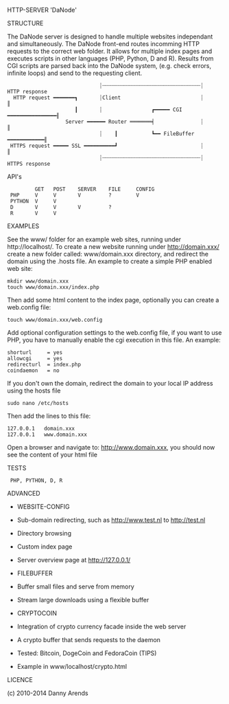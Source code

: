 HTTP-SERVER 'DaNode'

STRUCTURE

The DaNode server is designed to handle multiple websites independant and simultaneously. The DaNode 
front-end routes incomming HTTP requests to the correct web folder. It allows for multiple index pages 
and executes scripts in other languages (PHP, Python, D and R). Results from CGI scripts are parsed 
back into the DaNode system, (e.g. check errors, infinite loops) and send to the requesting client.

                                  ┊┄┄┄┄┄┄┄┄┄┄┄┄┄┄┄┄┄┄┄┄┄┄┄┄┄┄┄┄┄┄┄┄┊    HTTP response
      HTTP request ━━━━━━━┓       ┊Client                          ┊          ║
                          ┃       ┊                ┏━━━━━ CGI ━━━━━━━━━━━━━━━━╢
                       Server ━━━━━━ Router ═══════╡               ┊          ║
                                  ┊    ┃           ┗━━ FileBuffer ━━━━━━━━━━━━╢
     HTTPS request ━━━━━ SSL ━━━━━━━━━━┛                           ┊          ║
                                  ┊┄┄┄┄┄┄┄┄┄┄┄┄┄┄┄┄┄┄┄┄┄┄┄┄┄┄┄┄┄┄┄┄┊   HTTPS response


API's

             GET   POST    SERVER    FILE     CONFIG
     PHP     V     V       V         ?        V
     PYTHON  V     V
     D       V     V       V         ?
     R       V     V

EXAMPLES

See the www/ folder for an example web sites, running under http://localhost/. To create a new website 
running under http://domain.xxx/ create a new folder called: www/domain.xxx directory, and redirect the 
domain using the .hosts file. An example to create a simple PHP enabled web site:

    mkdir www/domain.xxx
    touch www/domain.xxx/index.php

Then add some html content to the index page, optionally you can create a web.config file:

    touch www/domain.xxx/web.config

Add optional configuration settings to the web.config file, if you want to use PHP, you have to manually 
enable the cgi execution in this file. An example:

    shorturl     = yes
    allowcgi     = yes
    redirecturl  = index.php
    coindaemon   = no

If you don't own the domain, redirect the domain to your local IP address using the hosts file

    sudo nano /etc/hosts

Then add the lines to this file:

    127.0.0.1   domain.xxx
    127.0.0.1   www.domain.xxx

Open a browser and navigate to: http://www.domain.xxx, you should now see the content of your html file

TESTS

     PHP, PYTHON, D, R

ADVANCED

  - WEBSITE-CONFIG
   - Sub-domain redirecting, such as http://www.test.nl to http://test.nl
   - Directory browsing
   - Custom index page
   - Server overview page at http://127.0.0.1/

  - FILEBUFFER
   - Buffer small files and serve from memory
   - Stream large downloads using a flexible buffer

  - CRYPTOCOIN
   - Integration of crypto currency facade inside the web server
   - A crypto buffer that sends requests to the daemon
   - Tested: Bitcoin, DogeCoin and FedoraCoin (TIPS)
   - Example in www/localhost/crypto.html

LICENCE

(c) 2010-2014 Danny Arends

